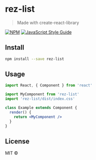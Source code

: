 # rez-list

> Made with create-react-library

[![NPM](https://img.shields.io/npm/v/rez-list.svg)](https://www.npmjs.com/package/rez-list) [![JavaScript Style Guide](https://img.shields.io/badge/code_style-standard-brightgreen.svg)](https://standardjs.com)

## Install

```bash
npm install --save rez-list
```

## Usage

```jsx
import React, { Component } from 'react'

import MyComponent from 'rez-list'
import 'rez-list/dist/index.css'

class Example extends Component {
  render() {
    return <MyComponent />
  }
}
```

## License

MIT © [](https://github.com/)
